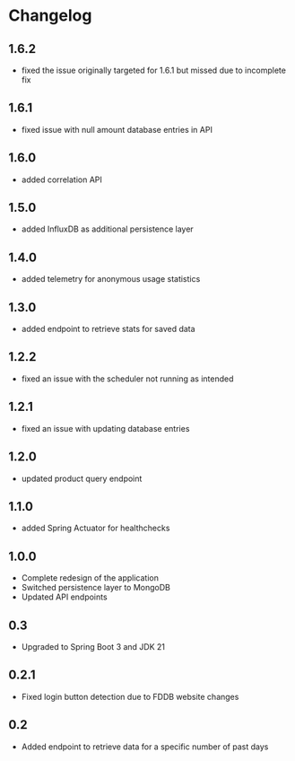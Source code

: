 # Changelog

## 1.6.2

- fixed the issue originally targeted for 1.6.1 but missed due to incomplete fix

## 1.6.1

- fixed issue with null amount database entries in API

## 1.6.0

- added correlation API

## 1.5.0

- added InfluxDB as additional persistence layer

## 1.4.0

- added telemetry for anonymous usage statistics

## 1.3.0

- added endpoint to retrieve stats for saved data

## 1.2.2

- fixed an issue with the scheduler not running as intended

## 1.2.1

- fixed an issue with updating database entries

## 1.2.0

- updated product query endpoint

## 1.1.0

- added Spring Actuator for healthchecks

## 1.0.0

- Complete redesign of the application
- Switched persistence layer to MongoDB
- Updated API endpoints

## 0.3

- Upgraded to Spring Boot 3 and JDK 21

## 0.2.1

- Fixed login button detection due to FDDB website changes

## 0.2

- Added endpoint to retrieve data for a specific number of past days